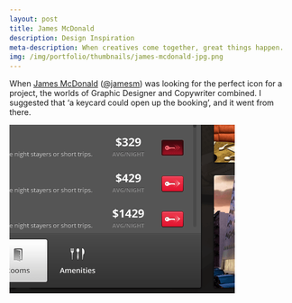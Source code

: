 ```yaml
---
layout: post
title: James McDonald
description: Design Inspiration
meta-description: When creatives come together, great things happen.
img: /img/portfolio/thumbnails/james-mcdonald-jpg.png
---
```


When [James McDonald](http://enthusiastic.co) ([@jamesm](https://twitter.com/jamesm)) was looking for the perfect icon for a project, the worlds of Graphic Designer and Copywriter combined. I suggested that ‘a keycard could open up the booking’, and it went from there.

<img src="/img/portfolio/james-mcdonald-screenshot.png">
 